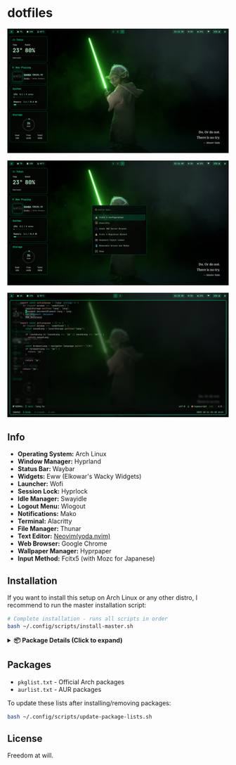 # dotfiles

![desktop preview](assets/default.png)

![hyprland preview](assets/wofi.png)

![hyprland_with_code preview](assets/code.png)

## Info

- **Operating System:** Arch Linux
- **Window Manager:** Hyprland
- **Status Bar:** Waybar
- **Widgets:** Eww (Elkowar's Wacky Widgets)
- **Launcher:** Wofi
- **Session Lock:** Hyprlock
- **Idle Manager:** Swayidle
- **Logout Menu:** Wlogout
- **Notifications:** Mako
- **Terminal:** Alacritty
- **File Manager:** Thunar
- **Text Editor:** [Neovim(yoda.nvim)](https://github.com/kuri-sun/yoda.nvim)
- **Web Browser:** Google Chrome
- **Wallpaper Manager:** Hyprpaper
- **Input Method:** Fcitx5 (with Mozc for Japanese)

## Installation

If you want to install this setup on Arch Linux or any other distro, I recommend to run the master installation script:

```bash
# Complete installation - runs all scripts in order
bash ~/.config/scripts/install-master.sh
```

<details>
<summary><b>📦 Package Details (Click to expand)</b></summary>

**Core Hyprland & Wayland:**

> hyprland, hyprpaper, hyprlock, swayidle, wlogout, wl-clipboard, waybar, eww, wofi, mako

**Screen Capture & Recording:**

> grim, slurp, obs-studio, obs-cli, mpv

**Graphics & 3D:**

> blender

**Terminal & Development:**

> alacritty, neovim, vim, tmux, zsh, git, lazygit, htop, less, nodejs, npm, python-pip, python-pydbus, go, sassc

**File Management:**

> thunar, thunar-volman, tumbler, gvfs, gvfs-mtp, gvfs-smb, gvfs-afc

**Audio:**

> pipewire, pipewire-alsa, pipewire-pulse, wireplumber, pavucontrol, pamixer, mpd, mpc, alsa-utils, alsa-firmware, sof-firmware

**Fonts:**

> ttf-jetbrains-mono, ttf-cormorant, ttf-nerd-fonts-symbols, noto-fonts, noto-fonts-cjk, noto-fonts-emoji

**Input Method (Japanese):**

> fcitx5, fcitx5-mozc, fcitx5-gtk, fcitx5-qt, fcitx5-configtool

**Utilities:**

> brightnessctl, fastfetch, fzf, fd, ripgrep, jq, socat, unzip, wget, reflector

**System:**

> base, base-devel, linux, linux-firmware, grub, efibootmgr, dosfstools, networkmanager, ufw, gufw, sudo, intel-media-driver, libva-utils

</details>

## Packages

- `pkglist.txt` - Official Arch packages
- `aurlist.txt` - AUR packages

To update these lists after installing/removing packages:

```bash
bash ~/.config/scripts/update-package-lists.sh
```

## License

Freedom at will.
